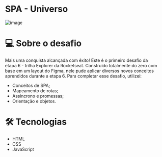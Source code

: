# SPA - Universo

![image](https://github.com/Souzasud/spa-universe/assets/133075307/927f2629-3657-43b5-b11a-91160535a0be)

# 💻 Sobre o desafio

Mais uma conquista alcançada com êxito! Este é o primeiro desafio da etapa 6 - trilha Explorer da Rocketseat. Construído totalmente do zero com base em um layout do Figma, nele pude aplicar diversos novos conceitos aprendidos durante a etapa 6. Para completar esse desafio, utilizei:

- Conceitos de SPA;
- Mapeamento de rotas;
- Assíncrono e promessas;
- Orientação e objetos.

# 🛠️ Tecnologias

- HTML
- CSS
- JavaScript

